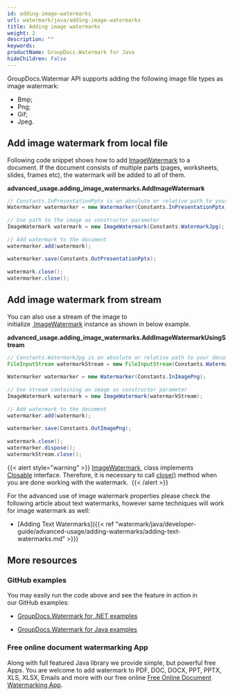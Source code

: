 ```yaml
---
id: adding-image-watermarks
url: watermark/java/adding-image-watermarks
title: Adding image watermarks
weight: 2
description: ""
keywords: 
productName: GroupDocs.Watermark for Java
hideChildren: False
---
```

GroupDocs.Watermar API supports adding the following image file types as image watermark:

*   Bmp;
*   Png;
*   Gif;
*   Jpeg.

## Add image watermark from local file

Following code snippet shows how to add [ImageWatermark](https://apireference.groupdocs.com/watermark/java/com.groupdocs.watermark.watermarks/ImageWatermark) to a document. If the document consists of multiple parts (pages, worksheets, slides, frames etc), the watermark will be added to all of them.

**advanced\_usage.adding\_image\_watermarks.AddImageWatermark**

```java
// Constants.InPresentationPptx is an absolute or relative path to your document. Ex: "C:\\Docs\\presentation.pptx"
Watermarker watermarker = new Watermarker(Constants.InPresentationPptx);                                           
                                                                                                                   
// Use path to the image as constructor parameter                                                                  
ImageWatermark watermark = new ImageWatermark(Constants.WatermarkJpg);                                             
                                                                                                                   
// Add watermark to the document                                                                                   
watermarker.add(watermark);                                                                                        
                                                                                                                   
watermarker.save(Constants.OutPresentationPptx);                                                                   
                                                                                                                   
watermark.close();                                                                                                 
watermarker.close();                                                                                             
```

## Add image watermark from stream  

You can also use a stream of the image to initialize [ ImageWatermark](https://apireference.groupdocs.com/watermark/java/com.groupdocs.watermark.watermarks/ImageWatermark) instance as shown in below example.

**advanced\_usage.adding\_image\_watermarks.AddImageWatermarkUsingStream**

```java
// Constants.WatermarkJpg is an absolute or relative path to your document. Ex: "C:\\Docs\\watermark.jpg"
FileInputStream watermarkStream = new FileInputStream(Constants.WatermarkJpg);                           
                                                                                                         
Watermarker watermarker = new Watermarker(Constants.InImagePng);                                         
                                                                                                         
// Use stream containing an image as constructor parameter                                               
ImageWatermark watermark = new ImageWatermark(watermarkStream);                                          
                                                                                                         
// Add watermark to the document                                                                         
watermarker.add(watermark);                                                                              
                                                                                                         
watermarker.save(Constants.OutImagePng);                                                                 
                                                                                                         
watermark.close();                                                                                       
watermarker.dispose();                                                                                   
watermarkStream.close();                                                                                 
```

{{< alert style="warning" >}}
[ImageWatermark ](https://apireference.groupdocs.com/watermark/java/com.groupdocs.watermark.watermarks/ImageWatermark) class implements [Closable](https://docs.oracle.com/javase/7/docs/api/java/io/Closeable.html) interface. Therefore, it is necessary to call [close()](https://apireference.groupdocs.com/watermark/java/com.groupdocs.watermark.watermarks/ImageWatermark#close()) method when you are done working with the watermark. 
{{< /alert >}}

For the advanced use of image watermark properties please check the following article about text watermarks, however same techniques will work for image watermark as well:
*   [Adding Text Watermarks]({{< ref "watermark/java/developer-guide/advanced-usage/adding-watermarks/adding-text-watermarks.md" >}})
## More resources
### GitHub examples
You may easily run the code above and see the feature in action in our GitHub examples:
*   [GroupDocs.Watermark for .NET examples](https://github.com/groupdocs-watermark/GroupDocs.Watermark-for-.NET)
    
*   [GroupDocs.Watermark for Java examples](https://github.com/groupdocs-watermark/GroupDocs.Watermark-for-Java)
    
### Free online document watermarking App
Along with full featured Java library we provide simple, but powerful free Apps.
You are welcome to add watermark to PDF, DOC, DOCX, PPT, PPTX, XLS, XLSX, Emails and more with our free online [Free Online Document Watermarking App](https://products.groupdocs.app/watermark).
